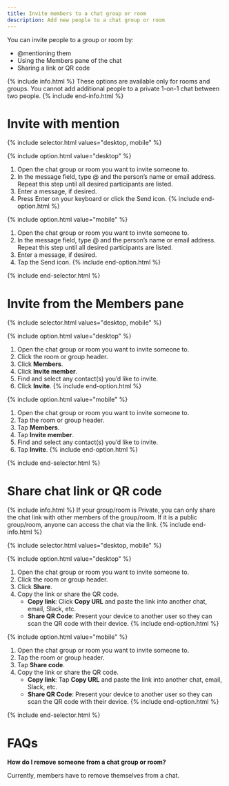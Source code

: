 ```yaml
---
title: Invite members to a chat group or room
description: Add new people to a chat group or room
---
```

<div id="new-expensify" markdown="1">

You can invite people to a group or room by: 
- @mentioning them
- Using the Members pane of the chat
- Sharing a link or QR code

{% include info.html %}
These options are available only for rooms and groups. You cannot add additional people to a private 1-on-1 chat between two people.
{% include end-info.html %}

# Invite with mention

{% include selector.html values="desktop, mobile" %}

{% include option.html value="desktop" %}
1. Open the chat group or room you want to invite someone to.
2. In the message field, type @ and the person’s name or email address. Repeat this step until all desired participants are listed. 
3. Enter a message, if desired.
4. Press Enter on your keyboard or click the Send icon.
{% include end-option.html %}

{% include option.html value="mobile" %}
1. Open the chat group or room you want to invite someone to.
2. In the message field, type @ and the person’s name or email address. Repeat this step until all desired participants are listed. 
3. Enter a message, if desired.
4. Tap the Send icon.
{% include end-option.html %}

{% include end-selector.html %}

# Invite from the Members pane

{% include selector.html values="desktop, mobile" %}

{% include option.html value="desktop" %}
1. Open the chat group or room you want to invite someone to.
2. Click the room or group header.
3. Click **Members**.
4. Click **Invite member**.
5. Find and select any contact(s) you’d like to invite.
6. Click **Invite**.
{% include end-option.html %}

{% include option.html value="mobile" %}
1. Open the chat group or room you want to invite someone to.
2. Tap the room or group header.
3. Tap **Members**.
4. Tap **Invite member**.
5. Find and select any contact(s) you’d like to invite.
6. Tap **Invite**.
{% include end-option.html %}

{% include end-selector.html %}

# Share chat link or QR code

{% include info.html %}
If your group/room is Private, you can only share the chat link with other members of the group/room. If it is a public group/room, anyone can access the chat via the link.
{% include end-info.html %}

{% include selector.html values="desktop, mobile" %}

{% include option.html value="desktop" %}
1. Open the chat group or room you want to invite someone to.
2. Click the room or group header.
3. Click **Share**.
4. Copy the link or share the QR code. 
   - **Copy link**: Click **Copy URL** and paste the link into another chat, email, Slack, etc.
   - **Share QR Code**: Present your device to another user so they can scan the QR code with their device.
{% include end-option.html %}

{% include option.html value="mobile" %}
1. Open the chat group or room you want to invite someone to.
2. Tap the room or group header.
3. Tap **Share code**.
4. Copy the link or share the QR code. 
   - **Copy link**: Tap **Copy URL** and paste the link into another chat, email, Slack, etc.
   - **Share QR Code**: Present your device to another user so they can scan the QR code with their device.
{% include end-option.html %}

{% include end-selector.html %}

# FAQs

**How do I remove someone from a chat group or room?** 

Currently, members have to remove themselves from a chat. 

</div>



